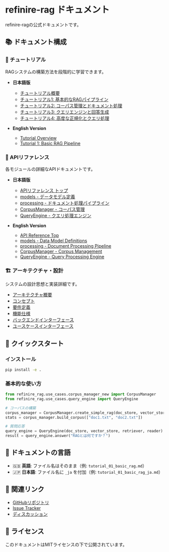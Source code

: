# refinire-rag ドキュメント

refinire-ragの公式ドキュメントです。

## 📚 ドキュメント構成

### 🎯 チュートリアル
RAGシステムの構築方法を段階的に学習できます。

- **日本語版**
  - [チュートリアル概要](tutorials/tutorial_overview_ja.md)
  - [チュートリアル1: 基本的なRAGパイプライン](tutorials/tutorial_01_basic_rag_ja.md)
  - [チュートリアル2: コーパス管理とドキュメント処理](tutorials/tutorial_02_corpus_management_ja.md)
  - [チュートリアル3: クエリエンジンと回答生成](tutorials/tutorial_03_query_engine_ja.md)
  - [チュートリアル4: 高度な正規化とクエリ処理](tutorials/tutorial_04_normalization_ja.md)

- **English Version**
  - [Tutorial Overview](tutorials/tutorial_overview.md)
  - [Tutorial 1: Basic RAG Pipeline](tutorials/tutorial_01_basic_rag.md)

### 📖 APIリファレンス
各モジュールの詳細なAPIドキュメントです。

- **日本語版**
  - [APIリファレンス トップ](api/index_ja.md)
  - [models - データモデル定義](api/models_ja.md)
  - [processing - ドキュメント処理パイプライン](api/processing_ja.md)
  - [CorpusManager - コーパス管理](api/corpus_manager_ja.md)
  - [QueryEngine - クエリ処理エンジン](api/query_engine_ja.md)

- **English Version**
  - [API Reference Top](api/index.md)
  - [models - Data Model Definitions](api/models.md)
  - [processing - Document Processing Pipeline](api/processing.md)
  - [CorpusManager - Corpus Management](api/corpus_manager.md)
  - [QueryEngine - Query Processing Engine](api/query_engine.md)

### 🏗️ アーキテクチャ・設計
システムの設計思想と実装詳細です。

- [アーキテクチャ概要](architecture.md)
- [コンセプト](concept.md)
- [要件定義](requirements.md)
- [機能仕様](function_spec.md)
- [バックエンドインターフェース](backend_interfaces.md)
- [ユースケースインターフェース](usecase_interfaces.md)

## 🚀 クイックスタート

### インストール
```bash
pip install -e .
```

### 基本的な使い方
```python
from refinire_rag.use_cases.corpus_manager_new import CorpusManager
from refinire_rag.use_cases.query_engine import QueryEngine

# コーパスの構築
corpus_manager = CorpusManager.create_simple_rag(doc_store, vector_store)
stats = corpus_manager.build_corpus(["doc1.txt", "doc2.txt"])

# 質問応答
query_engine = QueryEngine(doc_store, vector_store, retriever, reader)
result = query_engine.answer("RAGとは何ですか？")
```

## 📝 ドキュメントの言語

- 🇬🇧 **英語**: ファイル名はそのまま（例: `tutorial_01_basic_rag.md`）
- 🇯🇵 **日本語**: ファイル名に `_ja` を付加（例: `tutorial_01_basic_rag_ja.md`）

## 🔗 関連リンク

- [GitHubリポジトリ](https://github.com/your-org/refinire-rag)
- [Issue Tracker](https://github.com/your-org/refinire-rag/issues)
- [ディスカッション](https://github.com/your-org/refinire-rag/discussions)

## 📄 ライセンス

このドキュメントはMITライセンスの下で公開されています。
